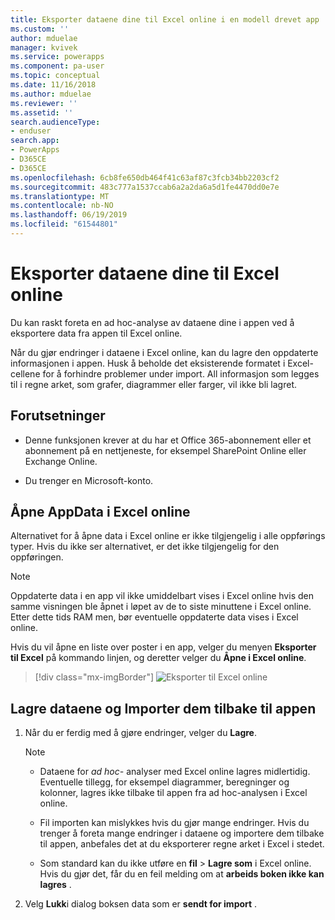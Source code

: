 ```yaml
---
title: Eksporter dataene dine til Excel online i en modell drevet app | MicrosoftDocs
ms.custom: ''
author: mduelae
manager: kvivek
ms.service: powerapps
ms.component: pa-user
ms.topic: conceptual
ms.date: 11/16/2018
ms.author: mduelae
ms.reviewer: ''
ms.assetid: ''
search.audienceType:
- enduser
search.app:
- PowerApps
- D365CE
- D365CE
ms.openlocfilehash: 6cb8fe650db464f41c63af87c3fcb34bb2203cf2
ms.sourcegitcommit: 483c777a1537ccab6a2a2da6a5d1fe4470dd0e7e
ms.translationtype: MT
ms.contentlocale: nb-NO
ms.lasthandoff: 06/19/2019
ms.locfileid: "61544801"
---
```

# <a name="export-your-data-to-excel-online"></a>Eksporter dataene dine til Excel online 

Du kan raskt foreta en ad hoc-analyse av dataene dine i appen ved å eksportere data fra appen til Excel online.
  
Når du gjør endringer i dataene i Excel online, kan du lagre den oppdaterte informasjonen i appen. Husk å beholde det eksisterende formatet i Excel-cellene for å forhindre problemer under import. All informasjon som legges til i regne arket, som grafer, diagrammer eller farger, vil ikke bli lagret.  
  
## <a name="prerequisites"></a>Forutsetninger  
  
- Denne funksjonen krever at du har et Office 365-abonnement eller et abonnement på en nettjeneste, for eksempel SharePoint Online eller Exchange Online.
  
- Du trenger en Microsoft-konto.    
  
## <a name="open-app-data-in-excel-online"></a>Åpne AppData i Excel online  

Alternativet for å åpne data i Excel online er ikke tilgjengelig i alle oppførings typer. Hvis du ikke ser alternativet, er det ikke tilgjengelig for den oppføringen.  
  
> [!NOTE]
> Oppdaterte data i en app vil ikke umiddelbart vises i Excel online hvis den samme visningen ble åpnet i løpet av de to siste minuttene i Excel online. Etter dette tids RAM men, bør eventuelle oppdaterte data vises i Excel online.
  
Hvis du vil åpne en liste over poster i en app, velger du menyen **Eksporter til Excel** på kommando linjen, og deretter velger du **Åpne i Excel online**. 

> [!div class="mx-imgBorder"] 
> ![Eksporter til Excel online](media/exportexcelonline.png "Eksporter til Excel online")  

  
## <a name="save-your-data-and-import-it-back-to-the-app"></a>Lagre dataene og Importer dem tilbake til appen  
  
1. Når du er ferdig med å gjøre endringer, velger du **Lagre**.  
  
   > [!NOTE]
   > - Dataene for *ad hoc-* analyser med Excel online lagres midlertidig. Eventuelle tillegg, for eksempel diagrammer, beregninger og kolonner, lagres ikke tilbake til appen fra ad hoc-analysen i Excel online.  
   > 
   > - Fil importen kan mislykkes hvis du gjør mange endringer. Hvis du trenger å foreta mange endringer i dataene og importere dem tilbake til appen, anbefales det at du eksporterer regne arket i Excel i stedet.  
   > 
   > - Som standard kan du ikke utføre en **fil** > **Lagre som** i Excel online. Hvis du gjør det, får du en feil melding om at **arbeids boken ikke kan lagres** .   
2. Velg **Lukk**i dialog boksen data som er **sendt for import** .  
  

  

 
